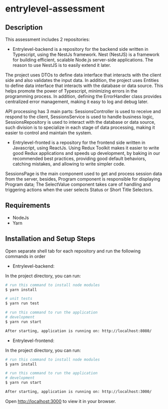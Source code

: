 # entrylevel-assessment
## Description

This assessment includes 2 repositories:
 - Entrylevel-backend is a repository for the backend side written in Typescript, using the NestJs framework.
Nest (NestJS) is a framework for building efficient, scalable Node.js server-side applications. The reason to use NestJS is to easily extend it later. 

The project uses DTOs to define data interface that interacts with the client side and also validates the input data. In addition, the project uses Entities to define data interface that interacts with the database or data source. This helps promote the power of Typescript, minimizing errors in the programming process. In addition, defining the ErrorHandler class provides centralized error management, making it easy to log and debug later.

API processing has 3 main parts: SessionsController is used to receive and respond to the client, SessionsService is used to handle business logic, SessionsRepository is used to interact with the database or data source, such division is to specialize in each stage of data processing, making it easier to control and maintain the system.

- Entrylevel-fronted is a repository for the frontend side written in Javascript, using ReactJs. Using Redux Toolkit makes it easier to write good Redux applications and speeds up development, by baking in our recommended best practices, providing good default behaviors, catching mistakes, and allowing to write simpler code. 
 
SessionsPage is the main component used to get and process session data from the server, besides, Program component is responsible for displaying Program data; The SelectValue component takes care of handling and triggering actions when the user selects Status or Short Title Selectors.

## Requirements
  - NodeJs
  - Yarn


## Installation and Setup Steps

Open separate shell tab for each repository and run the following commands in order

- Entrylevel-backend:

In the project directory, you can run:

```bash
# run this command to install node modules
$ yarn install

# unit tests
$ yarn run test

# run this command to run the application
# development
$ yarn run start

After starting, application is running on: http://localhost:8080/
```



- Entrylevel-frontend:

In the project directory, you can run:

```bash
# run this command to install node modules
$ yarn install

# run this command to run the application
# development
$ yarn run start

After starting, application is running on: http://localhost:3000/
```
Open [http://localhost:3000](http://localhost:3000) to view it in your browser.
